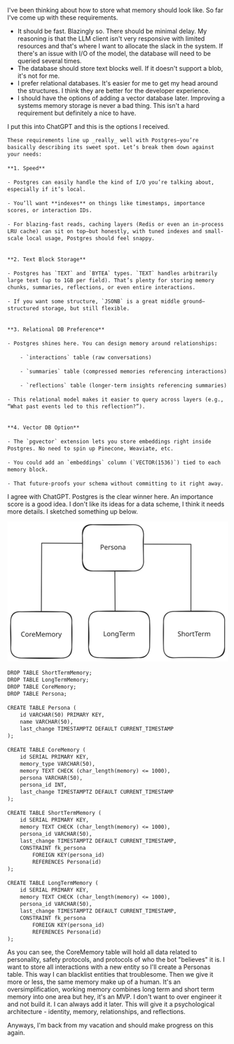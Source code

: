 I've been thinking about how to store what memory should look like. So far I've come up with these requirements. 

- It should be fast. Blazingly so. There should be minimal delay. My reasoning is that the LLM client isn't very responsive with limited resources and that's where I want to allocate the slack in the system. If there's an issue with I/O of the model, the database will need to be queried several times.  
- The database should store text blocks well. If it doesn't support a blob, it's not for me.  
- I prefer relational databases. It's easier for me to get my head around the structures. I think they are better for the developer experience. 
- I should have the options of adding a vector database later. Improving a systems memory storage is never a bad thing. This isn't a hard requirement but definitely a nice to have.

I put this into ChatGPT and this is the options I received.

```
These requirements line up _really_ well with Postgres—you’re basically describing its sweet spot. Let’s break them down against your needs:

**1. Speed**

- Postgres can easily handle the kind of I/O you’re talking about, especially if it’s local.
    
- You’ll want **indexes** on things like timestamps, importance scores, or interaction IDs.
    
- For blazing-fast reads, caching layers (Redis or even an in-process LRU cache) can sit on top—but honestly, with tuned indexes and small-scale local usage, Postgres should feel snappy.
    

**2. Text Block Storage**

- Postgres has `TEXT` and `BYTEA` types. `TEXT` handles arbitrarily large text (up to 1GB per field). That’s plenty for storing memory chunks, summaries, reflections, or even entire interactions.
    
- If you want some structure, `JSONB` is a great middle ground—structured storage, but still flexible.
    

**3. Relational DB Preference**

- Postgres shines here. You can design memory around relationships:
    
    - `interactions` table (raw conversations)
        
    - `summaries` table (compressed memories referencing interactions)
        
    - `reflections` table (longer-term insights referencing summaries)
        
- This relational model makes it easier to query across layers (e.g., “What past events led to this reflection?”).
    

**4. Vector DB Option**

- The `pgvector` extension lets you store embeddings right inside Postgres. No need to spin up Pinecone, Weaviate, etc.
    
- You could add an `embeddings` column (`VECTOR(1536)`) tied to each memory block.
    
- That future-proofs your schema without committing to it right away.
```

I agree with ChatGPT. Postgres is the clear winner here. An importance score is a good idea. I don't like its ideas for a data scheme, I think it needs more details. I sketched something up below.


![Thomas-Build-DataScheme.svg](https://github.com/hawk0120/blog/blob/main/Thomas-Build-Data-Scheme.svg)

```
DROP TABLE ShortTermMemory; 
DROP TABLE LongTermMemory; 
DROP TABLE CoreMemory; 
DROP TABLE Persona; 

CREATE TABLE Persona (
    id VARCHAR(50) PRIMARY KEY,
    name VARCHAR(50),
    last_change TIMESTAMPTZ DEFAULT CURRENT_TIMESTAMP
);

CREATE TABLE CoreMemory (
    id SERIAL PRIMARY KEY,
    memory_type VARCHAR(50),
    memory TEXT CHECK (char_length(memory) <= 1000),
    persona VARCHAR(50),
    persona_id INT,
    last_change TIMESTAMPTZ DEFAULT CURRENT_TIMESTAMP
);

CREATE TABLE ShortTermMemory (
    id SERIAL PRIMARY KEY,
    memory TEXT CHECK (char_length(memory) <= 1000),
    persona_id VARCHAR(50),
    last_change TIMESTAMPTZ DEFAULT CURRENT_TIMESTAMP,
    CONSTRAINT fk_persona
        FOREIGN KEY(persona_id)
        REFERENCES Persona(id)
);

CREATE TABLE LongTermMemory (
    id SERIAL PRIMARY KEY,
    memory TEXT CHECK (char_length(memory) <= 1000),
    persona_id VARCHAR(50),
    last_change TIMESTAMPTZ DEFAULT CURRENT_TIMESTAMP,
    CONSTRAINT fk_persona
        FOREIGN KEY(persona_id)
        REFERENCES Persona(id)
);
```

As you can see, the CoreMemory table will hold all data related to personality, safety protocols, and protocols of who the bot "believes" it is. I want to store all interactions with a new entity so I'll create a Personas table. This way I can blacklist entities that troublesome. Then we give it more or less, the same memory make up of a human. It's an oversimplification, working memory combines long term and short term memory into one area but hey, it's an MVP. I don't want to over engineer it and not build it. I can always add it later. This will give it a psychological architecture - identity, memory, relationships, and reflections.


Anyways, I'm back from my vacation and should make progress on this again.
